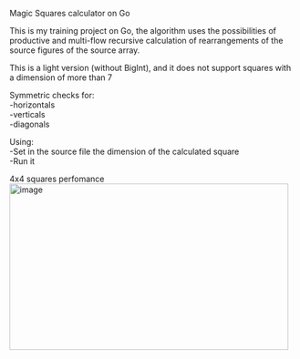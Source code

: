 Magic Squares calculator on Go

This is my training project on Go, the algorithm uses the possibilities of productive and multi-flow recursive calculation of rearrangements of the source figures of the source array.

This is a light version (without BigInt), and it does not support squares with a dimension of more than 7

Symmetric checks for:<br/>
-horizontals<br/>
-verticals<br/>
-diagonals

Using:<br/>
-Set in the source file the dimension of the calculated square<br/>
-Run it

4x4 squares perfomance<br/>
<img width="489" height="292" alt="image" src="https://github.com/user-attachments/assets/3782b89f-f1f1-4a2a-96d5-77a765c4ce36" />
